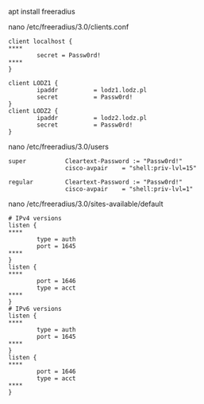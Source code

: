 apt install freeradius

nano /etc/freeradius/3.0/clients.conf

```
client localhost {
****
        secret = Passw0rd!
****
}

client LODZ1 {
        ipaddr          = lodz1.lodz.pl
        secret          = Passw0rd!
}
client LODZ2 {
        ipaddr          = lodz2.lodz.pl
        secret          = Passw0rd!
}
```

nano /etc/freeradius/3.0/users

```
super           Cleartext-Password := "Passw0rd!"
                cisco-avpair    = "shell:priv-lvl=15"

regular         Cleartext-Password := "Passw0rd!"
                cisco-avpair    = "shell:priv-lvl=1"
```

nano /etc/freeradius/3.0/sites-available/default

```
# IPv4 versions
listen {
****
        type = auth
        port = 1645
****
}
listen {
****
        port = 1646
        type = acct
****
}
# IPv6 versions
listen {
****
        type = auth
        port = 1645
****
}
listen {
****
        port = 1646
        type = acct
****
}
```